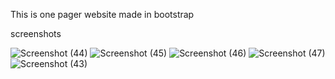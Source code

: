 This is one pager website made in bootstrap

screenshots

![Screenshot (44)](https://user-images.githubusercontent.com/95856189/174079281-3b554da5-07de-463d-b7c7-7e169cd5c503.png)
![Screenshot (45)](https://user-images.githubusercontent.com/95856189/174079287-fee60f8b-45ec-4070-8387-fc5986441d68.png)
![Screenshot (46)](https://user-images.githubusercontent.com/95856189/174079298-766f3c9b-3121-4720-9e75-9eaf3d216eec.png)
![Screenshot (47)](https://user-images.githubusercontent.com/95856189/174079301-f790a4ac-6eb8-4daf-a00f-05eed294f8f8.png)
![Screenshot (43)](https://user-images.githubusercontent.com/95856189/174079302-42807011-9aad-4d11-bdda-18bda09c25ea.png)
